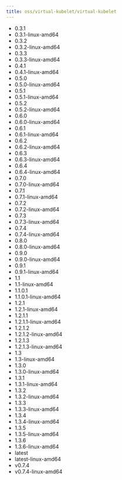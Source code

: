 ```yaml
---
title: oss/virtual-kubelet/virtual-kubelet
---
```

- 0.3.1
- 0.3.1-linux-amd64
- 0.3.2
- 0.3.2-linux-amd64
- 0.3.3
- 0.3.3-linux-amd64
- 0.4.1
- 0.4.1-linux-amd64
- 0.5.0
- 0.5.0-linux-amd64
- 0.5.1
- 0.5.1-linux-amd64
- 0.5.2
- 0.5.2-linux-amd64
- 0.6.0
- 0.6.0-linux-amd64
- 0.6.1
- 0.6.1-linux-amd64
- 0.6.2
- 0.6.2-linux-amd64
- 0.6.3
- 0.6.3-linux-amd64
- 0.6.4
- 0.6.4-linux-amd64
- 0.7.0
- 0.7.0-linux-amd64
- 0.7.1
- 0.7.1-linux-amd64
- 0.7.2
- 0.7.2-linux-amd64
- 0.7.3
- 0.7.3-linux-amd64
- 0.7.4
- 0.7.4-linux-amd64
- 0.8.0
- 0.8.0-linux-amd64
- 0.9.0
- 0.9.0-linux-amd64
- 0.9.1
- 0.9.1-linux-amd64
- 1.1
- 1.1-linux-amd64
- 1.1.0.1
- 1.1.0.1-linux-amd64
- 1.2.1
- 1.2.1-linux-amd64
- 1.2.1.1
- 1.2.1.1-linux-amd64
- 1.2.1.2
- 1.2.1.2-linux-amd64
- 1.2.1.3
- 1.2.1.3-linux-amd64
- 1.3
- 1.3-linux-amd64
- 1.3.0
- 1.3.0-linux-amd64
- 1.3.1
- 1.3.1-linux-amd64
- 1.3.2
- 1.3.2-linux-amd64
- 1.3.3
- 1.3.3-linux-amd64
- 1.3.4
- 1.3.4-linux-amd64
- 1.3.5
- 1.3.5-linux-amd64
- 1.3.6
- 1.3.6-linux-amd64
- latest
- latest-linux-amd64
- v0.7.4
- v0.7.4-linux-amd64
